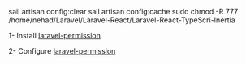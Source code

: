 sail artisan config:clear
sail artisan config:cache
sudo chmod -R 777 /home/nehad/Laravel/Laravel-React/Laravel-React-TypeScri-Inertia




1- Install [laravel-permission](https://github.com/spatie/laravel-permission)

2- Configure [laravel-permission](https://github.com/spatie/laravel-permission)

